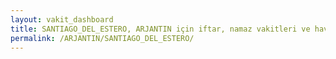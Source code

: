 ```yaml
---
layout: vakit_dashboard
title: SANTIAGO_DEL_ESTERO, ARJANTIN için iftar, namaz vakitleri ve hava durumu - ilçe/eyalet seç
permalink: /ARJANTIN/SANTIAGO_DEL_ESTERO/
---
```


<script type="text/javascript">
  var GLOBAL_COUNTRY = 'ARJANTIN';
  var GLOBAL_CITY = 'SANTIAGO_DEL_ESTERO';
  var GLOBAL_STATE = '';
  var lat = 72;
  var lon = 21;
</script>
